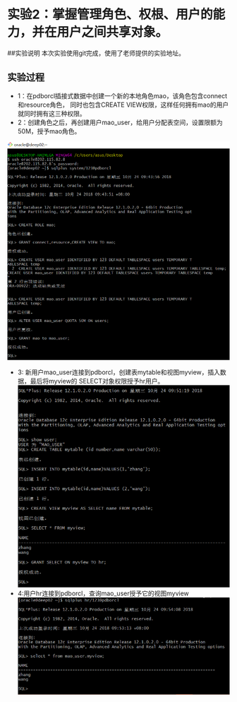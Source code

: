# 实验2：掌握管理角色、权根、用户的能力，并在用户之间共享对象。
##实验说明
本次实验使用git完成，使用了老师提供的实验地址。
## 实验过程
- 1：在pdborcl插接式数据中创建一个新的本地角色mao，该角色包含connect和resource角色，
同时也包含CREATE VIEW权限，这样任何拥有mao的用户就同时拥有这三种权限。  
- 2：创建角色之后，再创建用户mao_user，给用户分配表空间，设置限额为50M，授予mao角色。

![图片1](../images/实验2-1.png)
- 3: 新用户mao_user连接到pdborcl，创建表mytable和视图myview，插入数据，最后将myview的
SELECT对象权限授予hr用户。
![图片1](../images/实验2-2.png)
- 4:用户hr连接到pdborcl，查询mao_user授予它的视图myview
![图片1](../images/实验2-3.png)